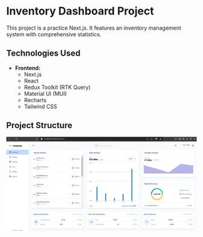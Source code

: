 # Inventory Dashboard Project

This project is a practice Next.js. It features an inventory management system with comprehensive statistics.

## Technologies Used

- **Frontend:**
  - Next.js
  - React
  - Redux Toolkit (RTK Query)
  - Material UI (MUI)
  - Recharts
  - Tailwind CSS

## Project Structure

![alt text](image.png)
